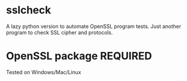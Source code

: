 # sslcheck

A lazy python version to automate OpenSSL program tests. 
Just another program to check SSL cipher and protocols.
# OpenSSL package REQUIRED 
Tested on Windows/Mac/Linux
